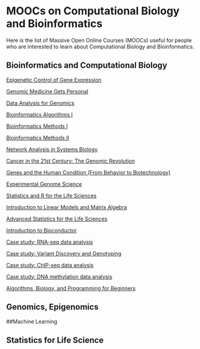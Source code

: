 # MOOCs on Computational Biology and Bioinformatics

Here is the list of Massive Open Online Courses (MOOCs) useful for people who are interested to learn about Computational Biology and Bioinformatics.

## Bioinformatics and Computational Biology

[Epigenetic Control of Gene Expression](https://www.coursera.org/course/epigenetics)

[Genomic Medicine Gets Personal](https://www.edx.org/course/georgetownx/georgetownx-medx202-01-genomic-medicine-837)

[Data Analysis for Genomics](https://www.edx.org/course/harvardx/harvardx-ph525x-data-analysis-genomics-1401)

[Bioinformatics Algorithms I](https://www.coursera.org/course/bioinformatics)

[Bioinformatics Methods I](https://www.coursera.org/course/bioinfomethods1)

[Bioinformatics Methods II](https://www.coursera.org/course/bioinfomethods2)

[Network Analysis in Systems Biology](https://www.coursera.org/course/netsysbio)

[Cancer in the 21st Century: The Genomic Revolution](https://www.futurelearn.com/courses/cancer-and-the-genomic-revolution)

[Genes and the Human Condition (From Behavior to Biotechnology)](https://www.coursera.org/course/genes)

[Experimental Genome Science](https://www.coursera.org/course/genomescience)

[Statistics and R for the Life Sciences](https://www.edx.org/course/statistics-r-life-sciences-harvardx-ph525-1x)

[Introduction to Linear Models and Matrix Algebra](https://www.edx.org/course/introduction-linear-models-matrix-harvardx-ph525-2x)

[Advanced Statistics for the Life Sciences](https://www.edx.org/course/advanced-statistics-life-sciences-harvardx-ph525-3x)

[Introduction to Bioconductor](https://www.edx.org/course/introduction-bioconductor-harvardx-ph525-4x)

[Case study: RNA-seq data analysis](https://www.edx.org/course/case-study-rna-seq-data-analysis-harvardx-ph525-5x)

[Case study: Variant Discovery and Genotyping](https://www.edx.org/course/case-study-variant-discovery-genotyping-harvardx-ph525-6x)

[Case study: ChIP-seq data analysis](https://www.edx.org/course/case-study-chip-seq-data-analysis-harvardx-ph525-7x)

[Case study: DNA methylation data analysis](https://www.edx.org/course/case-study-dna-methylation-data-analysis-harvardx-ph525-8x)

[Algorithms, Biology, and Programming for Beginners](https://www.coursera.org/course/algobioprogramming)


## Genomics, Epigenomics

##Machine Learning

## Statistics for Life Science


